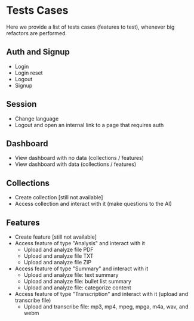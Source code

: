# Tests Cases

Here we provide a list of tests cases (features to test), whenever big refactors are performed.

## Auth and Signup

 - Login
 - Login reset
 - Logout
 - Signup

## Session

 - Change language
 - Logout and open an internal link to a page that requires auth

## Dashboard

 - View dashboard with no data (collections / features)
 - View dashboard with data (collections / features)

## Collections

 - Create collection [still not available]
 - Access collection and interact with it (make questions to the AI)

## Features

 - Create feature [still not available]
 - Access feature of type "Analysis" and interact with it
   - Upload and analyze file PDF
   - Upload and analyze file TXT
   - Upload and analyze file ZIP
 - Access feature of type "Summary" and interact with it
   - Upload and analyze file: text summary
   - Upload and analyze file: bullet list summary
   - Upload and analyze file: categorize content
 - Access feature of type "Transcription" and interact with it (upload and transcribe file)
   - Upload and transcribe file: mp3, mp4, mpeg, mpga, m4a, wav, and webm
